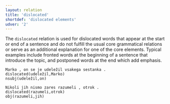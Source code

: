 ```yaml
---
layout: relation
title: 'dislocated'
shortdef: 'dislocated elements'
udver: '2'
---
```


The `dislocated` relation is used for dislocated words that appear at the start or end of a sentence and do not fulfill the usual core grammatical relations or serve as an additional explanation for one of the core elements. Typical examples include fronted words at the beginning of a sentence that introduce the topic, and postponed words at the end which add emphasis. 

~~~ sdparse
Marko , on se je udeležil vsakega sestanka .
dislocated(udeležil,Marko)
nsubj(udeležil,on)
~~~

~~~ sdparse
Nikoli jih nismo zares razumeli , otrok .
dislocated(razumeli,otrok)
obj(razumeli,jih)
~~~
